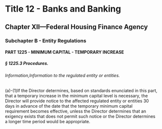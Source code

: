 
# Title 12 - Banks and Banking
## Chapter XII—Federal Housing Finance Agency
### Subchapter B - Entity Regulations
#### PART 1225 - MINIMUM CAPITAL - TEMPORARY INCREASE
##### § 1225.3 Procedures.
###### Information,Information to the regulated entity or entities.

(a)-(1)If the Director determines, based on standards enunciated in this part, that a temporary increase in the minimum capital level is necessary, the Director will provide notice to the affected regulated entity or entities 30 days in advance of the date that the temporary minimum capital requirement becomes effective, unless the Director determines that an exigency exists that does not permit such notice or the Director determines a longer time period would be appropriate.
